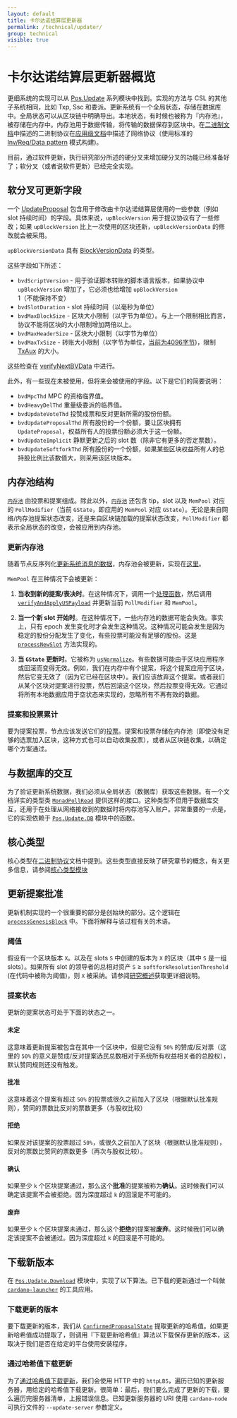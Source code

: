 ```yaml
---
layout: default
title: 卡尔达诺结算层更新器
permalink: /technical/updater/
group: technical
visible: true
---
```

<!-- Reviewed at ac0126b2753f1f5ca6fbfb555783fbeb1aa141bd -->

<!-- Updated at 6b5eda44e5942599a9781e5ad3f51eb820665b83 -->

# 卡尔达诺结算层更新器概览

更细系统的实现可以从 [Pos.Update](https://github.com/input-output-hk/cardano-sl/tree/6b5eda44e5942599a9781e5ad3f51eb820665b83/src/Pos/Update) 系列模块中找到。实现的方法与 CSL 的其他子系统相同，比如 Txp, Ssc 和委派。更新系统有一个全局状态，存储在数据库中。全局状态可以从区块链中明确导出。本地状态，有时候也被称为『内存池』，被存储在内存中。内存池用于数据传输，将传输的数据保存到区块中。在[二进制文档](/technical/protocols/binary-protocols/)中描述的二进制协议在[应用级文档](/technical/protocols/csl-application-level/)中描述了网络协议（使用标准的 [Inv/Req/Data
pattern](https://github.com/input-output-hk/cardano-sl/tree/43a2d079a026b90ba860e79b5be52d1337e26c6f/infra/Pos/Communication/Relay) 模式构建)。

目前，通过软件更新，执行研究部分所述的硬分叉来增加硬分叉的功能已经准备好了；软分叉（或者说软件更新）已经完全实现。


## 软分叉可更新字段

一个 [UpdateProposal](https://github.com/input-output-hk/cardano-sl/blob/43a2d079a026b90ba860e79b5be52d1337e26c6f/update/Pos/Update/Core/Types.hs#L110) 包含用于修改由卡尔达诺结算层使用的一些参数（例如 slot 持续时间）的字段。具体来说，`upBlockVersion` 用于提议协议有了一些修改；如果 `upBlockVersion` 比上一次使用的区块还新，`upBlockVersionData` 的修改就会被采用。

`upBlockVersionData` 具有 [BlockVersionData](https://github.com/input-output-hk/cardano-sl/blob/fe5e6a377ab63c506173545fd4d8633cd1afbdc6/core/Pos/Core/Types.hs#L206) 的类型。

这些字段如下所述：

- `bvdScriptVersion` - 用于验证脚本转账的脚本语言版本，如果协议中 `upBlockVersion` 增加了，它必须也给增加 `upBlockVersion` 1（不能保持不变）
- `bvdSlotDuration` - slot 持续时间（以毫秒为单位）
- `bvdMaxBlockSize` - 区块大小限制（以字节为单位）。与上一个限制相比而言，协议不能将区块的大小限制增加两倍以上。
- `bvdMaxHeaderSize` - 区块大小限制（以字节为单位）
- `bvdMaxTxSize` - 转账大小限制（以字节为单位，[当前为4096字节](https://github.com/input-output-hk/cardano-sl/blob/43a2d079a026b90ba860e79b5be52d1337e26c6f/core/constants.yaml#L17))，限制 [TxAux](/technical/protocols/binary-protocols/#transaction-auxilary) 的大小。


这些检查在 [verifyNextBVData](https://github.com/input-output-hk/cardano-sl/blob/893e3c838bf847613313e8dbf04330176a788af4/update/Pos/Update/Poll/Logic/Base.hs#L232) 中进行。


此外，有一些现在未被使用，但将来会被使用的字段。以下是它们的简要说明：

- `bvdMpcThd` MPC 的资格临界值。
- `bvdHeavyDelThd` 重量级委派的临界值。
- `bvdUpdateVoteThd` 投赞成票和反对更新所需的股份份额。
- `bvdUpdateProposalThd` 所有股份的一个份额，要让区块拥有 `UpdateProposal`，权益所有人的投票份额必须大于这一份额。
- `bvdUpdateImplicit` 静默更新之后的 slot 数（除非它有更多的否定票数）。
- `bvdUpdateSoftforkThd` 所有股份的一个份额，如果某些区块权益所有人的总持股比例比该数值大，则采用该区块版本。

## 内存池结构

[`内存池`](https://github.com/input-output-hk/cardano-sl/blob/43a2d079a026b90ba860e79b5be52d1337e26c6f/update/Pos/Update/MemState/Types.hs#L29) 由投票和提案组成。除此以外，[`内存池`](https://github.com/input-output-hk/cardano-sl/blob/43a2d079a026b90ba860e79b5be52d1337e26c6f/update/Pos/Update/MemState/Types.hs#L39) 还包含 tip，slot 以及 `MemPool` 对应的 `PollModifier`（当前 `GState`，即应用的 `MemPool` 对应 `GState`）。无论是来自网络/内存池提案状态改变，还是来自区块链加载的提案状态改变，`PollModifier` 都表示全局状态的改变，会被应用到内存池。


### 更新内存池

随着节点反序列化[更新系统消息的数据](/technical/protocols/binary-protocols/#update-system)，内存池会被更新，实现在[这里](https://github.com/input-output-hk/cardano-sl/blob/43a2d079a026b90ba860e79b5be52d1337e26c6f/update/Pos/Update/MemState/Functions.hs#L35)。



`MemPool` 在三种情况下会被更新：

1. **当收到新的提案/表决时**。在这种情况下，调用一个[处理函数](https://github.com/input-output-hk/cardano-sl/blob/763822c4fd906f36fa97b6b1f973d31d52342f3f/update/Pos/Update/Logic/Local.hs#L186)，然后调用 [`verifyAndApplyUSPayload`](https://github.com/input-output-hk/cardano-sl/blob/dff5e00612c84af24964a98e5254602fa4f7fc17/update/Pos/Update/Poll/Logic/Apply.hs#L66) 并更新当前 `PollModifier` 和 `MemPool`。  

2. **当一个新 slot 开始时**。在这种情况下，一些内存池的数据可能会失效。事实上，只有 epoch 发生变化时才会发生这种情况。这种情况可能会发生是因为稳定的股份分配发生了变化，有些投票可能没有足够的股份。这是 [`processNewSlot`](https://github.com/input-output-hk/cardano-sl/blob/763822c4fd906f36fa97b6b1f973d31d52342f3f/update/Pos/Update/Logic/Local.hs#L283) 方法实现的。

3. **当 `GState` 更新时**。它被称为 [`usNormalize`](https://github.com/input-output-hk/cardano-sl/blob/763822c4fd906f36fa97b6b1f973d31d52342f3f/update/Pos/Update/Logic/Local.hs#L248)。有些数据可能由于区块应用程序或回滚而变得无效。例如，我们在内存中有个提案，将这个提案应用于区块，然后它变无效了（因为它已经在区块中）。我们应该放弃这个提案。或者我们从某个区块对提案进行投票，然后回滚这个区块，然后投票变得无效。它通过将所有本地数据应用于空状态来实现的，忽略所有不再有效的数据。

### 提案和投票累计

要为提案投票，节点应该发送它们的[投票](https://github.com/input-output-hk/cardano-sl/blob/04dc8e4a640a62f0d82633f3a78ab3d8540fd5e6/update/Pos/Update/Core/Types.hs#L255)。提案和投票存储在内存池（即使没有足够的选票加入区块，这种方式也可以自动收集投票），或者从区块链收集，以确定哪个方案通过。


## 与数据库的交互

为了验证更新系统数据，我们必须从全局状态（数据库）获取这些数据。有一个文档详实的类型类 [`MonadPollRead`](https://github.com/input-output-hk/cardano-sl/blob/446444070ee09857603797a90af970fff215c8c5/update/Pos/Update/Poll/Class.hs#L29) 提供这样的接口。这种类型不但用于数据库交互，还用于在处理从网络接收到的数据时将内存池写入账户。非常重要的一点是，它的实现依赖于 [`Pos.Update.DB`](https://github.com/input-output-hk/cardano-sl/blob/04dc8e4a640a62f0d82633f3a78ab3d8540fd5e6/update/Pos/Update/DB.hs) 模块中的函数。


## 核心类型

核心类型在[二进制协议](/technical/protocols/binary-protocols/)文档中提到。这些类型直接反映了研究章节的概念，有关更多信息，请参阅[核心类型模块](https://github.com/input-output-hk/cardano-sl/blob/04dc8e4a640a62f0d82633f3a78ab3d8540fd5e6/update/Pos/Update/Core/Types.hs)


## 更新提案批准

更新机制实现的一个很重要的部分是创始块的部分。这个逻辑在 [`processGenesisBlock`](https://github.com/input-output-hk/cardano-sl/blob/6b5eda44e5942599a9781e5ad3f51eb820665b83/src/Pos/Update/Poll/Logic/Softfork.hs#L68) 中。下面将解释与该过程有关的术语。


### 阈值

假设有一个区块版本 `X`。以及在 slots `S` 中创建的版本为 `X` 的区块（其中 `S` 是一组 slots）。如果所有 slot 的领导者的总相对资产 `S` ≥ `softforkResolutionThreshold` (在代码中被称为阈值)，则 `X` 被采纳。请参阅[研究概述](/cardano/update-mechanism/#soft-fork-updates)获取更详细说明。


### 提案状态

更新的提案状态可处于下面的状态之一。


#### 未定

这意味着更新提案被包含在其中一个区块中，但是它没有 `50%` 的赞成/反对票（这里的 `50%` 的意义是赞成/反对提案选民总数相对于系统所有权益相关者的总股权），默认赞同规则还没有触发。


<!-- TODO: **Important remark:** when we are talking about stake, we need to be clear about
which stake distribution we are talking about. For each epoch we know stable distribution
for this epoch. It used in leaders selection (follow-the-satoshi) and also in many other
cases. Stable distribution is distribution as it was ﻿⁠⁠⁠⁠2k﻿⁠⁠⁠⁠ slots before the end of epoch.
To calculate stake of votes for proposal ﻿⁠⁠⁠⁠p﻿⁠⁠⁠⁠ we use stake distribution as per epoch in
which ﻿⁠⁠⁠⁠p﻿⁠⁠⁠⁠ was added to blocks. I. e. distribution which was ﻿⁠⁠⁠⁠2k﻿⁠⁠⁠⁠ slots before the
end of that epoch. This ensures that nobody can transfer his funds to another address
and vote from that address to increase total stake of voters.

**Another important remark:** when we are talking about stake, it's also important to be
clear whether we consider delegated stake. I. e. if Alice delegated to Bob, do we consider
that Alice's funds belong to Bob or Alice? When we use stake for votes, we consider delegated
stake, i. e. we consider that Alice's funds belong to Bob. Note that here we consider
only heavyweight delegation. I hope it's covered in documentation, but I am not sure. -->

#### 批准

这意味着这个提案有超过 `50%` 的投票或很久之前加入了区块（根据默认批准规则），赞同的票数比反对的票数更多（与股权比较）


#### 拒绝

如果反对该提案的投票超过 `50%`，或很久之前加入了区块（根据默认批准规则），反对的票数比赞同的票数更多（再次与股权比较）。

#### 确认

如果至少 `k` 个区块提案通过，那么这个**批准**的提案被称为**确认**。这时候我们可以确定该提案不会被拒绝。因为深度超过 `k` 的回滚是不可能的。

#### 废弃

如果至少 `k` 个区块提案未通过，那么这个**拒绝**的提案被**废弃**。这时候我们可以确定该提案不会被通过。因为深度超过 `k` 的回滚是不可能的。

## 下载新版本

在 [`Pos.Update.Download`](https://github.com/input-output-hk/cardano-sl/blob/04dc8e4a640a62f0d82633f3a78ab3d8540fd5e6/src/Pos/Update/Download.hs) 模块中，实现了以下算法。已下载的更新通过一个叫做 [`cardano-launcher`](https://github.com/input-output-hk/cardano-sl/blob/82ba83c3ffb670201b309ff47e3d0ab5f4a17455/src/launcher/Main.hs) 的工具应用。


### 下载更新的版本

要下载更新的版本，我们从 [`ConfirmedProposalState`](https://github.com/input-output-hk/cardano-sl/blob/04dc8e4a640a62f0d82633f3a78ab3d8540fd5e6/update/Pos/Update/Poll/Types.hs#L114) 提取更新的哈希值。如果更新哈希值成功提取了，则调用『下载更新哈希值』算法以下载保存更新的版本，这取决于我们是否在给定的平台使用安装程序。

### 通过哈希值下载更新

为了[通过哈希值下载更新](https://github.com/input-output-hk/cardano-sl/blob/daa8b81785f38038187c45385c9a94510a5c3780/src/Pos/Update/Download.hs#L108)，我们会使用 HTTP 中的 `httpLBS`，遍历已知的更新服务器，用给定的哈希值下载更新。很简单：最后，我们要么完成了更新的下载，要么遍历完服务器清单，上报错误信息。已知更新服务器的 URI 使用 `cardano-node` 可执行文件的 `--update-server` 参数定义。


